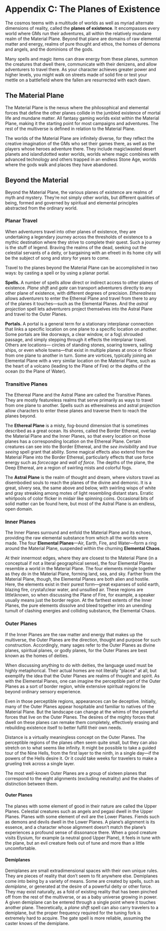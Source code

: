 # Appendix C: The Planes of ExistenceThe cosmos teems with a multitude of worlds as well as myriad alternate dimensions of reality, called the **planes of existence**. It encompasses every world where GMs run their adventures, all within the relatively mundane realm of the Material Plane. Beyond that plane are domains of raw elemental matter and energy, realms of pure thought and ethos, the homes of demons and angels, and the dominions of the gods.Many spells and magic items can draw energy from these planes, summon the creatures that dwell there, communicate with their denizens, and allow adventurers to travel there. As your character achieves greater power and higher levels, you might walk on streets made of solid fire or test your mettle on a battlefield where the fallen are resurrected with each dawn.## The Material PlaneThe Material Plane is the nexus where the philosophical and elemental forces that define the other planes collide in the jumbled existence of mortal life and mundane matter. All fantasy gaming worlds exist within the Material Plane, making it the starting point for most campaigns and adventures. The rest of the multiverse is defined in relation to the Material Plane.The worlds of the Material Plane are infinitely diverse, for they reflect the creative imagination of the GMs who set their games there, as well as the players whose heroes adventure there. They include magic\wasted desert planets and island\dotted water worlds, worlds where magic combines with advanced technology and others trapped in an endless Stone Age, worlds where the gods walk and places they have abandoned.## Beyond the MaterialBeyond the Material Plane, the various planes of existence are realms of myth and mystery. They’re not simply other worlds, but different qualities of being, formed and governed by spiritual and elemental principles abstracted from the ordinary world.

### Planar TravelWhen adventurers travel into other planes of existence, they are undertaking a legendary journey across the thresholds of existence to a mythic destination where they strive to complete their quest. Such a journey is the stuff of legend. Braving the realms of the dead, seeking out the celestial servants of a deity, or bargaining with an efreeti in its home city will be the subject of song and story for years to come.

Travel to the planes beyond the Material Plane can be accomplished in two ways: by casting a spell or by using a planar portal.**Spells.** A number of spells allow direct or indirect access to other planes of existence. *Plane shift* and *gate* can transport adventurers directly to any other plane of existence, with different degrees of precision. *Etherealness* allows adventurers to enter the Ethereal Plane and travel from there to any of the planes it touches—such as the Elemental Planes. And the *astral projection* spell lets adventurers project themselves into the Astral Plane and travel to the Outer Planes.

**Portals.** A portal is a general term for a stationary interplanar connection that links a specific location on one plane to a specific location on another. Some portals are like doorways, a clear window, or a fog\ shrouded passage, and simply stepping through it effects the interplanar travel. Others are locations— circles of standing stones, soaring towers, sailing ships, or even whole towns—that exist in multiple planes at once or flicker from one plane to another in turn. Some are vortices, typically joining an Elemental Plane with a very similar location on the Material Plane, such as the heart of a volcano (leading to the Plane of Fire) or the depths of the ocean (to the Plane of Water).

### Transitive PlanesThe Ethereal Plane and the Astral Plane are called the Transitive Planes. They are mostly featureless realms that serve primarily as ways to travel from one plane to another. Spells such as etherealness and astral projection allow characters to enter these planes and traverse them to reach the planes beyond.  

The **Ethereal Plane** is a misty, fog-bound dimension that is sometimes described as a great ocean. Its shores, called the Border Ethereal, overlap the Material Plane and the Inner Planes, so that every location on those planes has a corresponding location on the Ethereal Plane. Certain creatures can see into the Border Ethereal, and the *see invisibility* and *true seeing* spell grant that ability. Some magical effects also extend from the Material Plane into the Border Ethereal, particularly effects that use force energy such as *forcecage* and *wall of force*. The depths of the plane, the Deep Ethereal, are a region of swirling mists and colorful fogs.

The **Astral Plane** is the realm of thought and dream, where visitors travel as disembodied souls to reach the planes of the divine and demonic. It is a great, silvery sea, the same above and below, with swirling wisps of white and gray streaking among motes of light resembling distant stars. Erratic whirlpools of color flicker in midair like spinning coins. Occasional bits of solid matter can be found here, but most of the Astral Plane is an endless, open domain.

### Inner PlanesThe Inner Planes surround and enfold the Material Plane and its echoes, providing the raw elemental substance from which all the worlds were made. The four **Elemental Planes**—Air, Earth, Fire, and Water—form a ring around the Material Plane, suspended within the churning **Elemental Chaos**.

At their innermost edges, where they are closest to the Material Plane (in a conceptual if not a literal geographical sense), the four Elemental Planes resemble a world in the Material Plane. The four elements mingle together as they do in the Material Plane, forming land, sea, and sky. Farther from the Material Plane, though, the Elemental Planes are both alien and hostile. Here, the elements exist in their purest form—great expanses of solid earth, blazing fire, crystal\clear water, and unsullied air. These regions are little\known, so when discussing the Plane of Fire, for example, a speaker usually means just the border region. At the farthest extents of the Inner Planes, the pure elements dissolve and bleed together into an unending tumult of clashing energies and colliding substance, the Elemental Chaos.

### Outer PlanesIf the Inner Planes are the raw matter and energy that makes up the multiverse, the Outer Planes are the direction, thought and purpose for such construction. Accordingly, many sages refer to the Outer Planes as divine planes, spiritual planes, or godly planes, for the Outer Planes are best known as the homes of deities.

When discussing anything to do with deities, the language used must be highly metaphorical. Their actual homes are not literally “places” at all, but exemplify the idea that the Outer Planes are realms of thought and spirit. As with the Elemental Planes, one can imagine the perceptible part of the Outer Planes as a sort of border region, while extensive spiritual regions lie beyond ordinary sensory experience.

Even in those perceptible regions, appearances can be deceptive. Initially, many of the Outer Planes appear hospitable and familiar to natives of the Material Plane. But the landscape can change at the whims of the powerful forces that live on the Outer Planes. The desires of the mighty forces that dwell on these planes can remake them completely, effectively erasing and rebuilding existence itself to better fulfill their own needs.

Distance is a virtually meaningless concept on the Outer Planes. The perceptible regions of the planes often seem quite small, but they can also stretch on to what seems like infinity. It might be possible to take a guided tour of the Nine Hells, from the first layer to the ninth, in a single day—if the powers of the Hells desire it. Or it could take weeks for travelers to make a grueling trek across a single layer.The most well-known Outer Planes are a group of sixteen planes that correspond to the eight alignments (excluding neutrality) and the shades of distinction between them.

#### Outer PlanesThe planes with some element of good in their nature are called the Upper Planes. Celestial creatures such as angels and pegasi dwell in the Upper Planes. Planes with some element of evil are the Lower Planes. Fiends such as demons and devils dwell in the Lower Planes. A plane’s alignment is its essence, and a character whose alignment doesn’t match the plane’s experiences a profound sense of dissonance there. When a good creature visits Elysium, for example (a neutral good Upper Plane), it feels in tune with the plane, but an evil creature feels out of tune and more than a little uncomfortable. #### DemiplanesDemiplanes are small extradimensional spaces with their own unique rules. They are pieces of reality that don’t seem to fit anywhere else. Demiplanes come into being by a variety of means. Some are created by spells, such as *demiplane*, or generated at the desire of a powerful deity or other force. They may exist naturally, as a fold of existing reality that has been pinched off from the rest of the multiverse, or as a baby universe growing in power. A given demiplane can be entered through a single point where it touches another plane. Theoretically, a *plane shift* spell can also carry travelers to a demiplane, but the proper frequency required for the tuning fork is extremely hard to acquire. The gate spell is more reliable, assuming the caster knows of the demiplane.